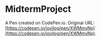 # MidtermProject

A Pen created on CodePen.io. Original URL: [https://codepen.io/jovilog/pen/XWMmyNp](https://codepen.io/jovilog/pen/XWMmyNp).

